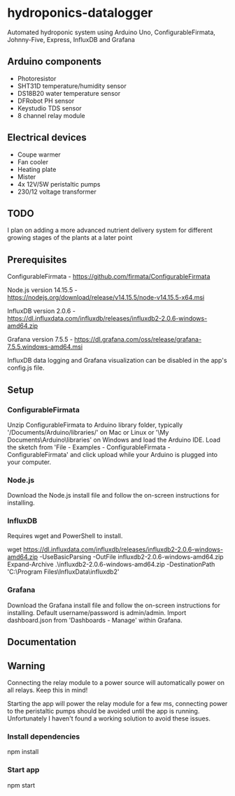 # hydroponics-datalogger
Automated hydroponic system using Arduino Uno, ConfigurableFirmata, Johnny-Five, Express, InfluxDB and Grafana

## Arduino components
- Photoresistor
- SHT31D temperature/humidity sensor
- DS18B20 water temperature sensor
- DFRobot PH sensor
- Keystudio TDS sensor
- 8 channel relay module

## Electrical devices
- Coupe warmer
- Fan cooler
- Heating plate
- Mister
- 4x 12V/5W peristaltic pumps
- 230/12 voltage transformer

## TODO
I plan on adding a more advanced nutrient delivery system for different growing stages of the plants at a later point

## Prerequisites
ConfigurableFirmata - https://github.com/firmata/ConfigurableFirmata

Node.js version 14.15.5 - https://nodejs.org/download/release/v14.15.5/node-v14.15.5-x64.msi

InfluxDB version 2.0.6 - https://dl.influxdata.com/influxdb/releases/influxdb2-2.0.6-windows-amd64.zip

Grafana version 7.5.5 - https://dl.grafana.com/oss/release/grafana-7.5.5.windows-amd64.msi

InfluxDB data logging and Grafana visualization can be disabled in the app's config.js file. 

## Setup
### ConfigurableFirmata
Unzip ConfigurableFirmata to Arduino library folder, typically '/Documents/Arduino/libraries/' on Mac or Linux or '\My Documents\Arduino\libraries\' on Windows and load the Arduino IDE.
Load the sketch from 'File - Examples - ConfigurableFirmata - ConfigurableFirmata' and click upload while your Arduino is plugged into your computer.

### Node.js
Download the Node.js install file and follow the on-screen instructions for installing.

### InfluxDB
Requires wget and PowerShell to install.

wget https://dl.influxdata.com/influxdb/releases/influxdb2-2.0.6-windows-amd64.zip -UseBasicParsing -OutFile influxdb2-2.0.6-windows-amd64.zip
Expand-Archive .\influxdb2-2.0.6-windows-amd64.zip -DestinationPath 'C:\Program Files\InfluxData\influxdb2\'

### Grafana
Download the Grafana install file and follow the on-screen instructions for installing. Default username/password is admin/admin.
Import dashboard.json from 'Dashboards - Manage' within Grafana.

## Documentation

## Warning
Connecting the relay module to a power source will automatically power on all relays. Keep this in mind!

Starting the app will power the relay module for a few ms, connecting power to the peristaltic pumps should be avoided until the app is running. Unfortunately I haven't found a working solution to avoid these issues.

### Install dependencies
npm install

### Start app
npm start
